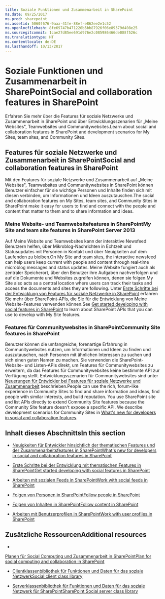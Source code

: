 ```yaml
---
title: Soziale Funktionen und Zusammenarbeit in SharePoint
ms.date: 09/25/2017
ms.prod: sharepoint
ms.assetid: 5060f676-9aaa-41fe-88ef-e862ee2e1c52
ms.openlocfilehash: 8fe69747b471220b5bb87926f06e89379d408e25
ms.sourcegitcommit: 1cae27d85ee691d976e2c085986466de088f526c
ms.translationtype: HT
ms.contentlocale: de-DE
ms.lasthandoff: 10/13/2017
---
```

# <a name="social-and-collaboration-features-in-sharepoint"></a><span data-ttu-id="99cc7-102">Soziale Funktionen und Zusammenarbeit in SharePoint</span><span class="sxs-lookup"><span data-stu-id="99cc7-102">Social and collaboration features in SharePoint</span></span>
<span data-ttu-id="99cc7-103">Erfahren Sie mehr über die Features für soziale Netzwerke und Zusammenarbeit in SharePoint und über Entwicklungsszenarien für „Meine Websites", Teamwebsites und Communitywebsites.</span><span class="sxs-lookup"><span data-stu-id="99cc7-103">Learn about social and collaboration features in SharePoint and development scenarios for My Sites, team sites, and Community Sites.</span></span>
## <a name="social-and-collaboration-features-in-sharepoint"></a><span data-ttu-id="99cc7-104">Features für soziale Netzwerke und Zusammenarbeit in SharePoint</span><span class="sxs-lookup"><span data-stu-id="99cc7-104">Social and collaboration features in SharePoint</span></span>

<span data-ttu-id="99cc7-105">Mit den Features für soziale Netzwerke und Zusammenarbeit auf „Meine Websites", Teamwebsites und Communitywebsites in SharePoint können Benutzer einfacher für sie wichtige Personen und Inhalte finden sich mit diesen verbinden, um Informationen und Ideen auszutauschen.</span><span class="sxs-lookup"><span data-stu-id="99cc7-105">The social and collaboration features on My Sites, team sites, and Community Sites in SharePoint make it easy for users to find and connect with the people and content that matter to them and to share information and ideas.</span></span>
  
    
    

### <a name="my-site-and-team-site-features-in-sharepoint"></a><span data-ttu-id="99cc7-106">Meine Website- und Teamwebsitefeatures in SharePoint</span><span class="sxs-lookup"><span data-stu-id="99cc7-106">My Site and team site features in SharePoint Server 2013</span></span>
<span data-ttu-id="99cc7-107"><a name="bkmk_Social"> </a></span><span class="sxs-lookup"><span data-stu-id="99cc7-107"></span></span>

<span data-ttu-id="99cc7-108">Auf Meine Website und Teamwebsites kann der interaktive Newsfeed Benutzern helfen, über Mikroblog-Nachrichten in Echtzeit und Statusupdates mit Personen in Kontakt und über Neuigkeiten auf dem Laufenden zu bleiben.</span><span class="sxs-lookup"><span data-stu-id="99cc7-108">On My Site and team sites, the interactive newsfeed can help users keep current with people and content through real-time microblog messages and status updates.</span></span> <span data-ttu-id="99cc7-109">Meine Website fungiert auch als zentraler Speicherort, über den Benutzer ihre Aufgaben nachverfolgen und auf die Dokumente und Websites zugreifen können, denen sie folgen.</span><span class="sxs-lookup"><span data-stu-id="99cc7-109">My Site also acts as a central location where users can track their tasks and access the documents and sites they are following.</span></span> <span data-ttu-id="99cc7-110">Unter [Erste Schritte bei der Entwicklung von Features für soziale Netzwerke in SharePoint](get-started-developing-with-social-features-in-sharepoint.md) erfahren Sie mehr über SharePoint-APIs, die Sie für die Entwicklung von Meine Website-Features verwenden können.</span><span class="sxs-lookup"><span data-stu-id="99cc7-110">See  [Get started developing with social features in SharePoint](get-started-developing-with-social-features-in-sharepoint.md) to learn about SharePoint APIs that you can use to develop with My Site features.</span></span>
  
    
    

### <a name="community-site-features-in-sharepoint"></a><span data-ttu-id="99cc7-111">Features für Communitywebsites in SharePoint</span><span class="sxs-lookup"><span data-stu-id="99cc7-111">Community Site features in SharePoint</span></span>
<span data-ttu-id="99cc7-112"><a name="bkmk_Collab"> </a></span><span class="sxs-lookup"><span data-stu-id="99cc7-112"></span></span>

<span data-ttu-id="99cc7-p102">Benutzer können die umfangreiche, forenartige Erfahrung in Communitywebsites nutzen, um Informationen und Ideen zu finden und auszutauschen, nach Personen mit ähnlichen Interessen zu suchen und sich einen guten Namen zu machen. Sie verwenden die SharePoint-Website- und Listen-APIs direkt, um Features für Communitywebsites zu erweitern, da das Features für Communitywebsites keine bestimmte API zur Verfügung stellt. Entwicklungsszenarien für Communitywebsites sind unter  [Neuerungen für Entwickler bei Features für soziale Netzwerke und Zusammenarbeit](what-s-new-for-developers-in-social-and-collaboration-features-in-sharepoint-201.md#bkmk_Collab) beschrieben.</span><span class="sxs-lookup"><span data-stu-id="99cc7-p102">People can use the rich, forum-like experience in Community Sites to find and share information and ideas, find people with similar interests, and build reputation. You use SharePoint site and list APIs directly to extend Community Site features because the Community Site feature doesn't expose a specific API. We describe development scenarios for Community Sites in  [What's new for developers in social and collaboration features](what-s-new-for-developers-in-social-and-collaboration-features-in-sharepoint-201.md#bkmk_Collab).</span></span>
  
    
    

## <a name="in-this-section"></a><span data-ttu-id="99cc7-116">Inhalt dieses Abschnitts</span><span class="sxs-lookup"><span data-stu-id="99cc7-116">In this section</span></span>
<span data-ttu-id="99cc7-117"><a name="bkmk_InThisSection"> </a></span><span class="sxs-lookup"><span data-stu-id="99cc7-117"></span></span>


-  [<span data-ttu-id="99cc7-118">Neuigkeiten für Entwickler hinsichtlich der thematischen Features und der Zusammenarbeitsfeatures in SharePoint</span><span class="sxs-lookup"><span data-stu-id="99cc7-118">What's new for developers in social and collaboration features in SharePoint</span></span>](what-s-new-for-developers-in-social-and-collaboration-features-in-sharepoint-201.md)
    
  
-  [<span data-ttu-id="99cc7-119">Erste Schritte bei der Entwicklung mit thematischen Features in SharePoint</span><span class="sxs-lookup"><span data-stu-id="99cc7-119">Get started developing with social features in SharePoint</span></span>](get-started-developing-with-social-features-in-sharepoint.md)
    
  
-  [<span data-ttu-id="99cc7-120">Arbeiten mit sozialen Feeds in SharePoint</span><span class="sxs-lookup"><span data-stu-id="99cc7-120">Work with social feeds in SharePoint</span></span>](work-with-social-feeds-in-sharepoint.md)
    
  
-  [<span data-ttu-id="99cc7-121">Folgen von Personen in SharePoint</span><span class="sxs-lookup"><span data-stu-id="99cc7-121">Follow people in SharePoint</span></span>](follow-people-in-sharepoint.md)
    
  
-  [<span data-ttu-id="99cc7-122">Folgen von Inhalten in SharePoint</span><span class="sxs-lookup"><span data-stu-id="99cc7-122">Follow content in SharePoint</span></span>](follow-content-in-sharepoint.md)
    
  
-  [<span data-ttu-id="99cc7-123">Arbeiten mit Benutzerprofilen in SharePoint</span><span class="sxs-lookup"><span data-stu-id="99cc7-123">Work with user profiles in SharePoint</span></span>](work-with-user-profiles-in-sharepoint.md)
    
  

## <a name="additional-resources"></a><span data-ttu-id="99cc7-124">Zusätzliche Ressourcen</span><span class="sxs-lookup"><span data-stu-id="99cc7-124">Additional resources</span></span>
<span data-ttu-id="99cc7-125"><a name="bk_addresources"> </a></span><span class="sxs-lookup"><span data-stu-id="99cc7-125"></span></span>


-  <span data-ttu-id="99cc7-126">
  [Planen für Social Computing und Zusammenarbeit in SharePoint](http://technet.microsoft.com/de-de/library/ee662531%28v=office.15%29)</span><span class="sxs-lookup"><span data-stu-id="99cc7-126">[Plan for social computing and collaboration in SharePoint](http://technet.microsoft.com/de-de/library/ee662531%28v=office.15%29)</span></span>
    
  
-  [<span data-ttu-id="99cc7-127">Clientklassenbibliothek für Funktionen und Daten für das soziale Netzwerk</span><span class="sxs-lookup"><span data-stu-id="99cc7-127">Social client class library</span></span>](http://msdn.microsoft.com/library/9cc3f70c-78ac-4d2d-b46e-77522ee5d937%28Office.15%29.aspx)
    
  
-  [<span data-ttu-id="99cc7-128">Serverklassenbibliothek für Funktionen und Daten für das soziale Netzwerk für SharePoint</span><span class="sxs-lookup"><span data-stu-id="99cc7-128">SharePoint Social server class library</span></span>](http://msdn.microsoft.com/library/87c5118c-ac0e-4bd9-a75f-7452a9eb0e41%28Office.15%29.aspx)
    
  

  
    
    

